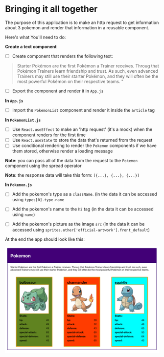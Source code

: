# Bringing it all together
The purpose of this application is to make an http request to get information about 3 pokemon and render that information in a reusable component.

Here's what You'll need to do:

**Create a text component**
- [ ] Create component that renders the following text:

> Starter Pokémon are the first Pokémon a Trainer receives. Throug that Pokémon Trainers learn friendship and trust. As such, even advanced Trainers may still use their starter Pokémon, and they will often be the most powerful Pokémon on their respective teams.
"
- [ ] Export the component and render it in `App.js`


**In `App.js`**
- [ ] Import the `PokemonList` component and render it inside the `article` tag

**In `PokemonList.js`**
- [ ] Use `React.useEffect` to make an 'http request' (it's a mock) when the component renders for the first time 
- [ ] Use `React.useState` to store the data that's returned from the request
- [ ] Use conditional rendering to render the `Pokemon` components if we have them stored, otherwise render a loading message

**Note:** you can pass all of the data from the request to the `Pokemon` component using the spread operator

**Note:** the response data will take this form: `[{...}, {...}, {...}]`

**In `Pokemon.js`**
- [ ] Add the pokemon's type as a `className`. (in the data it can be accessed using `types[0].type.name`
- [ ] Add the pokemon's name to the `h2` tag (in the data it can be accessed using `name`)
- [ ] Add the pokemon's picture as the image `src` (in the data it can be accessed using `sprites.other['official-artwork'].front_default`)


At the end the app should look like this:

![screenshot](./screenshot.png)